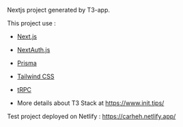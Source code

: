 
Nextjs project generated by T3-app.

This project use : 
- [Next.js](https://nextjs.org)
- [NextAuth.js](https://next-auth.js.org)
- [Prisma](https://prisma.io)
- [Tailwind CSS](https://tailwindcss.com)
- [tRPC](https://trpc.io)

- More details about T3 Stack at https://www.init.tips/

Test project deployed on Netlify : https://carheh.netlify.app/
